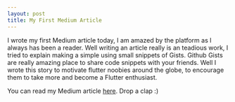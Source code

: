 ```yaml
---
layout: post
title: My First Medium Article
---
```


I wrote my first Medium article today, I am amazed by the platform as I always has been a reader. Well writing an article really is an teadious work, I tried to explain making a simple using small snippets of Gists. Github Gists are really amazing place to share code snippets with your friends. Well I wrote this story to motivate flutter noobies around the globe, to encourage them to take more and become a Flutter enthusiast.

You can read my Medium article [here](https://saquib-ansari.medium.com/flutter-basics-making-a-quote-app-and-fetching-data-from-a-quote-api-b4f0d64a2dbb). Drop a clap :)